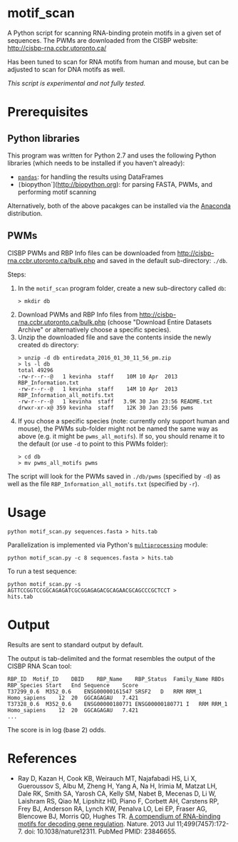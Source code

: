 # motif_scan

A Python script for scanning RNA-binding protein motifs in a given set of
sequences. The PWMs are downloaded from the CISBP website:
http://cisbp-rna.ccbr.utoronto.ca/

Has been tuned to scan for RNA motifs from human and mouse, but can be adjusted to scan for DNA
motifs as well. 

*This script is experimental and not fully tested.* 

# Prerequisites

## Python libraries
This program was written for Python 2.7 and uses the following Python libraries
(which needs to be installed if you haven't already):
 - [`pandas`](http://pandas.pydata.org): for handling the results using DataFrames
 - `[`biopython`](http://biopython.org): for parsing FASTA, PWMs, and performing motif scanning

 Alternatively, both of the above pacakges can be installed via the 
 [Anaconda](https://www.continuum.io/why-anaconda) distribution.

## PWMs

CISBP PWMs and RBP Info files can be downloaded from
http://cisbp-rna.ccbr.utoronto.ca/bulk.php and saved in the default sub-directory:
`./db`. 

Steps:

 1. In the `motif_scan` program folder, create a new sub-directory called `db`:
	```
	> mkdir db
	```
 2. Download PWMs and RBP Info files from http://cisbp-rna.ccbr.utoronto.ca/bulk.php (choose "Download Entire Datasets Archive" or alternatively choose a specific species).
 3. Unzip the downloaded file and save the contents inside the newly created `db` directory:
 	```
 	> unzip -d db entiredata_2016_01_30_11_56_pm.zip 
 	> ls -l db
	total 49296
	-rw-r--r--@   1 kevinha  staff    10M 10 Apr  2013 RBP_Information.txt
	-rw-r--r--@   1 kevinha  staff    14M 10 Apr  2013 RBP_Information_all_motifs.txt
	-rw-r--r--@   1 kevinha  staff   3.9K 30 Jan 23:56 README.txt
	drwxr-xr-x@ 359 kevinha  staff    12K 30 Jan 23:56 pwms
	```
 4. If you chose a specific species (note: currently only support human and mouse), the PWMs sub-folder might not be named the same way as above (e.g. it might be `pwms_all_motifs`). If so, you should rename it to the default (or use `-d` to point to this PWMs folder):
 	```
 	> cd db
 	> mv pwms_all_motifs pwms
 	```

 The script will look for the PWMs saved in `./db/pwms` (specified by `-d`) as
 well as the file `RBP_Information_all_motifs.txt` (specified by `-r`).

# Usage

```
python motif_scan.py sequences.fasta > hits.tab
```
Parallelization is implemented via Python's [`multiprocessing`](https://docs.python.org/2/library/multiprocessing.html) module:
```
python motif_scan.py -c 8 sequences.fasta > hits.tab
```

To run a test sequence:

```
python motif_scan.py -s AGTTCCGGTCCGGCAGAGATCGCGGAGAGACGCAGAACGCAGCCCGCTCCT >
hits.tab
```

# Output

Results are sent to standard output by default.

The output is tab-delimited and the format resembles the output of the CISBP RNA
Scan tool:
```
RBP_ID	Motif_ID	DBID	RBP_Name	RBP_Status	Family_Name	RBDs	RBP_Species	Start	End	Sequence	Score
T37299_0.6	M352_0.6	ENSG00000161547	SRSF2	D	RRM	RRM_1	Homo_sapiens	12	20	GGCAGAGAU	7.421
T37328_0.6	M352_0.6	ENSG00000180771	ENSG00000180771	I	RRM	RRM_1	Homo_sapiens	12	20	GGCAGAGAU	7.421
...
```

The score is in log (base 2) odds. 

# References

 - Ray D, Kazan H, Cook KB, Weirauch MT, Najafabadi HS, Li X, Gueroussov S, Albu
   M, Zheng H, Yang A, Na H, Irimia M, Matzat LH, Dale RK, Smith SA, Yarosh CA,
   Kelly SM, Nabet B, Mecenas D, Li W, Laishram RS, Qiao M, Lipshitz HD, Piano
   F, Corbett AH, Carstens RP, Frey BJ, Anderson RA, Lynch KW, Penalva LO, Lei
   EP, Fraser AG, Blencowe BJ, Morris QD, Hughes TR. [A compendium of RNA-binding
   motifs for decoding gene
   regulation](http://www.nature.com/nature/journal/v499/n7457/full/nature12311.html). Nature. 2013 Jul 11;499(7457):172-7.
   doi: 10.1038/nature12311. PubMed PMID: 23846655.
